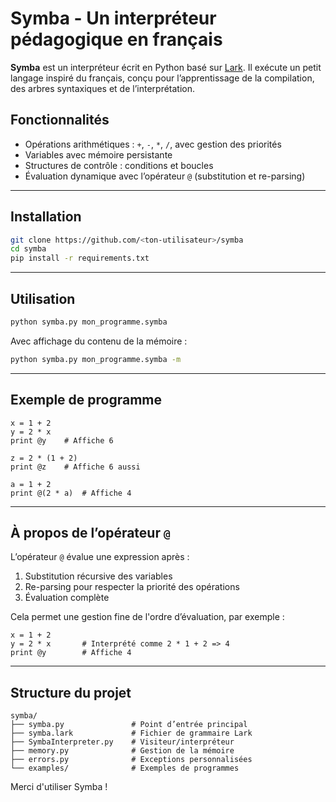 #  Symba - Un interpréteur pédagogique en français 

**Symba** est un interpréteur écrit en Python basé sur [Lark](https://github.com/lark-parser/lark). Il exécute un petit langage inspiré du français, conçu pour l’apprentissage de la compilation, des arbres syntaxiques et de l’interprétation.

##  Fonctionnalités

- Opérations arithmétiques : `+`, `-`, `*`, `/`, avec gestion des priorités
-  Variables avec mémoire persistante
-  Structures de contrôle : conditions et boucles
-  Évaluation dynamique avec l’opérateur `@` (substitution et re-parsing)

---

##  Installation

```bash
git clone https://github.com/<ton-utilisateur>/symba
cd symba
pip install -r requirements.txt
```

---

##  Utilisation

```bash
python symba.py mon_programme.symba
```

Avec affichage du contenu de la mémoire :

```bash
python symba.py mon_programme.symba -m
```

---

##  Exemple de programme

```symba
x = 1 + 2
y = 2 * x
print @y    # Affiche 6

z = 2 * (1 + 2)
print @z    # Affiche 6 aussi

a = 1 + 2
print @(2 * a)  # Affiche 4
```

---

##  À propos de l’opérateur `@`

L’opérateur `@` évalue une expression après :
1. Substitution récursive des variables
2. Re-parsing pour respecter la priorité des opérations
3. Évaluation complète

Cela permet une gestion fine de l'ordre d’évaluation, par exemple :

```symba
x = 1 + 2
y = 2 * x       # Interprété comme 2 * 1 + 2 => 4
print @y        # Affiche 4
```

---

##  Structure du projet

```
symba/
├── symba.py               # Point d’entrée principal
├── symba.lark             # Fichier de grammaire Lark
├── SymbaInterpreter.py    # Visiteur/interpréteur
├── memory.py              # Gestion de la mémoire
├── errors.py              # Exceptions personnalisées
└── examples/              # Exemples de programmes
```

 Merci d'utiliser Symba !
